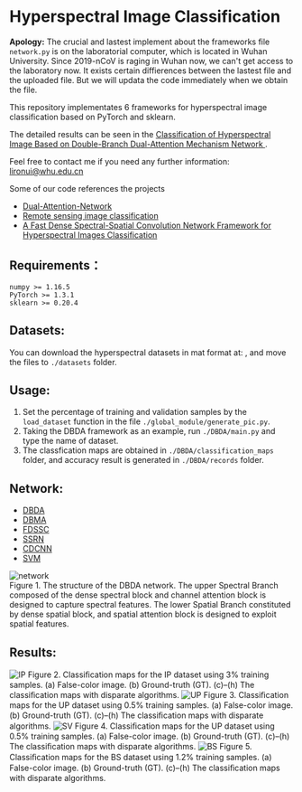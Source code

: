 # Hyperspectral Image Classification

**Apology:** The crucial and lastest implement about the frameworks file `network.py` is on the laboratorial computer, which is located in Wuhan University. Since 2019-nCoV is raging in Wuhan now, we can't get access to the laboratory now. It exists certain diffierences between the lastest file and the uploaded file. But we will updata the code immediately when we obtain the file.

This repository implementates 6 frameworks for hyperspectral image classification based on PyTorch and sklearn.

The detailed results can be seen in the [Classification of Hyperspectral Image Based on 
Double-Branch Dual-Attention Mechanism Network ]().

Feel free to contact me if you need any further information: lironui@whu.edu.cn

Some of our code references the projects
* [Dual-Attention-Network](https://github.com/SH8899/Dual-Attention-Network.git)
* [Remote sensing image classification](https://github.com/stop68/Remote-Sensing-Image-Classification.git)
* [A Fast Dense Spectral-Spatial Convolution Network Framework for Hyperspectral Images Classification](https://github.com/shuguang-52/FDSSC.git) 

Requirements：
------- 
```
numpy >= 1.16.5
PyTorch >= 1.3.1
sklearn >= 0.20.4
```

Datasets:
------- 
You can download the hyperspectral datasets in mat format at: [](http://www.ehu.eus/ccwintco/index.php/Hyperspectral_Remote_Sensing_Scenes), and move the files to `./datasets` folder.

Usage:
------- 
1. Set the percentage of training and validation samples by the `load_dataset` function in the file `./global_module/generate_pic.py`.
2. Taking the DBDA framework as an example, run `./DBDA/main.py` and type the name of dataset. 
3. The classfication maps are obtained in `./DBDA/classification_maps` folder, and accuracy result is generated in `./DBDA/records` folder.

Network:
------- 
* [DBDA]()
* [DBMA](https://www.mdpi.com/2072-4292/11/11/1307/xml)
* [FDSSC](https://www.mdpi.com/2072-4292/10/7/1068/htm)
* [SSRN](https://ieeexplore.ieee.org/document/8061020)
* [CDCNN](https://ieeexplore.ieee.org/document/7973178)
* [SVM](https://ieeexplore.ieee.org/document/1323134/)

![network](https://github.com/lironui/Double-Branch-Dual-Attention-Mechanism-Network/blob/master/figures/Figure%206.%20The%20structure%20of%20the%20DBDA%20network.png)  
Figure 1. The structure of the DBDA network. The upper Spectral Branch composed of the dense 
spectral block and channel attention block is designed to capture spectral features. The lower Spatial 
Branch constituted by dense spatial block, and spatial attention block is designed to exploit spatial 
features. 

Results:
------- 
![IP](https://github.com/lironui/Double-Branch-Dual-Attention-Mechanism-Network/blob/master/figures/Figure%209.%20Classi%EF%AC%81cation%20maps%20for%20the%20IP%20dataset%20using%203%25%20training%20samples.png)
Figure 2. Classiﬁcation maps for the IP dataset using 3% training samples. (a) False-color image. (b) 
Ground-truth (GT). (c)–(h) The classiﬁcation maps with disparate algorithms. 
![UP](https://github.com/lironui/Double-Branch-Dual-Attention-Mechanism-Network/blob/master/figures/Figure%2010.%20Classi%EF%AC%81cation%20maps%20for%20the%20UP%20dataset%20using%200.5%25%20training%20samples.png)
Figure 3. Classiﬁcation maps for the UP dataset using 0.5% training samples. (a) False-color image. 
(b) Ground-truth (GT). (c)–(h) The classiﬁcation maps with disparate algorithms. 
![SV](https://github.com/lironui/Double-Branch-Dual-Attention-Mechanism-Network/blob/master/figures/Figure%2011.%20Classi%EF%AC%81cation%20maps%20for%20the%20SV%20dataset%20using%200.5%25%20training%20samples.png)
Figure 4. Classiﬁcation maps for the UP dataset using 0.5% training samples. (a) False-color image. 
(b) Ground-truth (GT). (c)–(h) The classiﬁcation maps with disparate algorithms. 
![BS](https://github.com/lironui/Double-Branch-Dual-Attention-Mechanism-Network/blob/master/figures/Figure%2012.%20Classi%EF%AC%81cation%20maps%20for%20the%20BS%20dataset%20using%201.2%25%20training%20samples.png)
Figure 5. Classiﬁcation maps for the BS dataset using 1.2% training samples. (a) False-color image. 
(b) Ground-truth (GT). (c)–(h) The classiﬁcation maps with disparate algorithms. 
